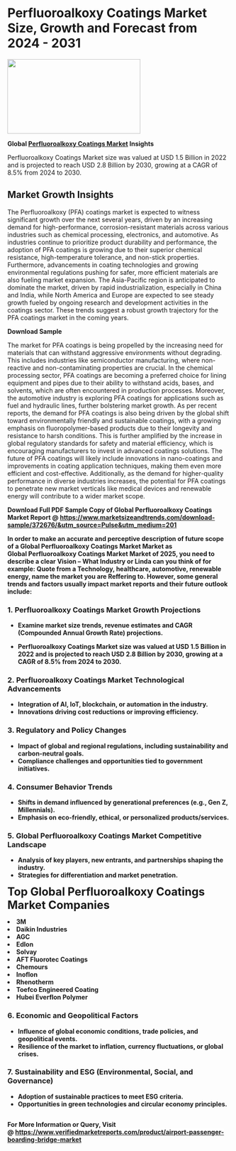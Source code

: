 <H1>Perfluoroalkoxy Coatings Market Size, Growth and Forecast from 2024 - 2031</H1><img class="aligncenter size-medium wp-image-584254" src="https://thirdeyenews.in/wp-content/uploads/2024/09/Global-Market-Research-300x168.jpeg" alt="" width="300" height="168" /><p><strong>Global&nbsp;<a href="https://www.marketsizeandtrends.com/download-sample/372676/&amp;utm_source=Pulse&amp;utm_medium=201">Perfluoroalkoxy Coatings Market</a> Insights</strong></p><p>Perfluoroalkoxy Coatings Market size was valued at USD 1.5 Billion in 2022 and is projected to reach USD 2.8 Billion by 2030, growing at a CAGR of 8.5% from 2024 to 2030.</p><p><h2>Market Growth Insights</h2> <p>The Perfluoroalkoxy (PFA) coatings market is expected to witness significant growth over the next several years, driven by an increasing demand for high-performance, corrosion-resistant materials across various industries such as chemical processing, electronics, and automotive. As industries continue to prioritize product durability and performance, the adoption of PFA coatings is growing due to their superior chemical resistance, high-temperature tolerance, and non-stick properties. Furthermore, advancements in coating technologies and growing environmental regulations pushing for safer, more efficient materials are also fueling market expansion. The Asia-Pacific region is anticipated to dominate the market, driven by rapid industrialization, especially in China and India, while North America and Europe are expected to see steady growth fueled by ongoing research and development activities in the coatings sector. These trends suggest a robust growth trajectory for the PFA coatings market in the coming years.</p> <p><strong>Download Sample</strong></p> <p>The market for PFA coatings is being propelled by the increasing need for materials that can withstand aggressive environments without degrading. This includes industries like semiconductor manufacturing, where non-reactive and non-contaminating properties are crucial. In the chemical processing sector, PFA coatings are becoming a preferred choice for lining equipment and pipes due to their ability to withstand acids, bases, and solvents, which are often encountered in production processes. Moreover, the automotive industry is exploring PFA coatings for applications such as fuel and hydraulic lines, further bolstering market growth. As per recent reports, the demand for PFA coatings is also being driven by the global shift toward environmentally friendly and sustainable coatings, with a growing emphasis on fluoropolymer-based products due to their longevity and resistance to harsh conditions. This is further amplified by the increase in global regulatory standards for safety and material efficiency, which is encouraging manufacturers to invest in advanced coatings solutions. The future of PFA coatings will likely include innovations in nano-coatings and improvements in coating application techniques, making them even more efficient and cost-effective. Additionally, as the demand for higher-quality performance in diverse industries increases, the potential for PFA coatings to penetrate new market verticals like medical devices and renewable energy will contribute to a wider market scope.</p> <p><strong></p><p><span class=""><strong>Download Full PDF Sample Copy of Global Perfluoroalkoxy Coatings Market Report</strong> @ <a href="https://www.marketsizeandtrends.com/download-sample/372676/&amp;utm_source=Pulse&amp;utm_medium=201" target="_blank">https://www.marketsizeandtrends.com/download-sample/372676/&amp;utm_source=Pulse&amp;utm_medium=201</a></span></p><p>In order to make an accurate and perceptive description of future scope of a Global&nbsp;Perfluoroalkoxy Coatings Market Market as Global&nbsp;Perfluoroalkoxy Coatings Market Market of 2025, you need to describe a clear Vision &ndash; What Industry or Linda can you think of for example: Quote from a Technology, healthcare, automotive, renewable energy, name the market you are Reffering to. However, some general trends and factors usually impact market reports and their future outlook include:</p><h3>1.&nbsp;<strong>Perfluoroalkoxy Coatings Market Growth Projections</strong></h3><ul><li>Examine market size trends, revenue estimates and CAGR (Compounded Annual Growth Rate) projections.</li><li><p>Perfluoroalkoxy Coatings Market size was valued at USD 1.5 Billion in 2022 and is projected to reach USD 2.8 Billion by 2030, growing at a CAGR of 8.5% from 2024 to 2030.</p></li></ul><h3>2.&nbsp;<strong>Perfluoroalkoxy Coatings Market Technological Advancements</strong></h3><ul><li>Integration of AI, IoT, blockchain, or automation in the industry.</li><li>Innovations driving cost reductions or improving efficiency.</li></ul><h3>3.&nbsp;<strong>Regulatory and Policy Changes</strong></h3><ul><li>Impact of global and regional regulations, including sustainability and carbon-neutral goals.</li><li>Compliance challenges and opportunities tied to government initiatives.</li></ul><h3>4.&nbsp;<strong>Consumer Behavior Trends</strong></h3><ul><li>Shifts in demand influenced by generational preferences (e.g., Gen Z, Millennials).</li><li>Emphasis on eco-friendly, ethical, or personalized products/services.</li></ul><h3>5.&nbsp;<strong>Global Perfluoroalkoxy Coatings Market Competitive Landscape</strong></h3><ul><li>Analysis of key players, new entrants, and partnerships shaping the industry.</li><li>Strategies for differentiation and market penetration.</li></ul><p data-pm-slice="1 1 []"><span style="color: inherit; font-family: inherit; font-size: 25px;">Top Global Perfluoroalkoxy Coatings Market Companies</span></p><div class="" data-test-id=""><p><li>3M</li><li> Daikin Industries</li><li> AGC</li><li> Edlon</li><li> Solvay</li><li> AFT Fluorotec Coatings</li><li> Chemours</li><li> Inoflon</li><li> Rhenotherm</li><li> Toefco Engineered Coating</li><li> Hubei Everflon Polymer</li></p></div><h3>6.&nbsp;<strong>Economic and Geopolitical Factors</strong></h3><ul><li>Influence of global economic conditions, trade policies, and geopolitical events.</li><li>Resilience of the market to inflation, currency fluctuations, or global crises.</li></ul><h3>7.&nbsp;<strong>Sustainability and ESG (Environmental, Social, and Governance)</strong></h3><ul><li>Adoption of sustainable practices to meet ESG criteria.</li><li>Opportunities in green technologies and circular economy principles.</li></ul><h2><strong style="font-size: 14px;">For More Information or Query, Visit @&nbsp;</strong><a style="background-color: #ffffff; font-size: 14px;" href="https://www.marketsizeandtrends.com/report/perfluoroalkoxy-coatings-market/" target="_blank">https://www.verifiedmarketreports.com/product/airport-passenger-boarding-bridge-market</a></h2>
